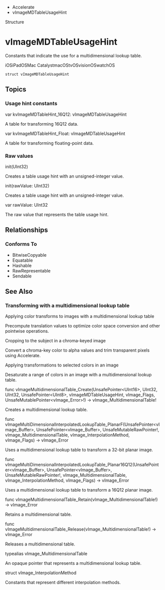 

- Accelerate
-  vImageMDTableUsageHint 

Structure

# vImageMDTableUsageHint

Constants that indicate the use for a multidimensional lookup table.

iOSiPadOSMac CatalystmacOStvOSvisionOSwatchOS

``` source
struct vImageMDTableUsageHint
```

## Topics

### Usage hint constants

var kvImageMDTableHint_16Q12: vImageMDTableUsageHint

A table for transforming 16Q12 data.

var kvImageMDTableHint_Float: vImageMDTableUsageHint

A table for transforming floating-point data.

### Raw values

init(UInt32)

Creates a table usage hint with an unsigned-integer value.

init(rawValue: UInt32)

Creates a table usage hint with an unsigned-integer value.

var rawValue: UInt32

The raw value that represents the table usage hint.

## Relationships

### Conforms To

- BitwiseCopyable
- Equatable
- Hashable
- RawRepresentable
- Sendable

## See Also

### Transforming with a multidimensional lookup table

Applying color transforms to images with a multidimensional lookup table

Precompute translation values to optimize color space conversion and other pointwise operations.

Cropping to the subject in a chroma-keyed image

Convert a chroma-key color to alpha values and trim transparent pixels using Accelerate.

Applying transformations to selected colors in an image

Desaturate a range of colors in an image with a multidimensional lookup table.

func vImageMultidimensionalTable_Create(UnsafePointer&lt;UInt16>, UInt32, UInt32, UnsafePointer&lt;UInt8>, vImageMDTableUsageHint, vImage_Flags, UnsafeMutablePointer&lt;vImage_Error>!) -> vImage_MultidimensionalTable!

Creates a multidimensional lookup table.

func vImageMultiDimensionalInterpolatedLookupTable_PlanarF(UnsafePointer&lt;vImage_Buffer>, UnsafePointer&lt;vImage_Buffer>, UnsafeMutableRawPointer!, vImage_MultidimensionalTable, vImage_InterpolationMethod, vImage_Flags) -> vImage_Error

Uses a multidimensional lookup table to transform a 32-bit planar image.

func vImageMultiDimensionalInterpolatedLookupTable_Planar16Q12(UnsafePointer&lt;vImage_Buffer>, UnsafePointer&lt;vImage_Buffer>, UnsafeMutableRawPointer!, vImage_MultidimensionalTable, vImage_InterpolationMethod, vImage_Flags) -> vImage_Error

Uses a multidimensional lookup table to transform a 16Q12 planar image.

func vImageMultidimensionalTable_Retain(vImage_MultidimensionalTable!) -> vImage_Error

Retains a multidimensional table.

func vImageMultidimensionalTable_Release(vImage_MultidimensionalTable!) -> vImage_Error

Releases a multidimensional table.

typealias vImage_MultidimensionalTable

An opaque pointer that represents a multidimensional lookup table.

struct vImage_InterpolationMethod

Constants that represent different interpolation methods.

